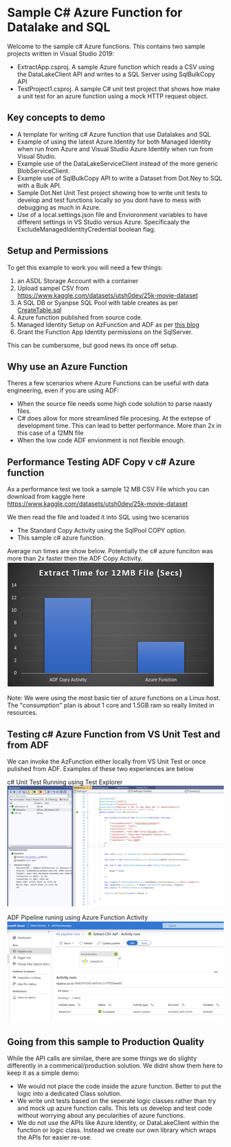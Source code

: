 # Sample C# Azure Function for Datalake and SQL
Welcome to the sample c# Azure functions. This contains two sample projects written in Visual Studio 2019:
- ExtractApp.csproj. A sample Azure function which reads a CSV using the DataLakeClient API and writes to a SQL Server using SqlBulkCopy API
- TestProject1.csproj. A sample C# unit test project that shows how make a unit test for an azure function using a mock HTTP request object.

## Key concepts to demo
- A template for writing c# Azure function that use Datalakes and SQL
- Example of using the latest Azure.Identity for both Managed Identity when run from Azure and Visual Studio Azure Identity when run from Visual Studio.
- Example use of the DataLakeServiceClient instead of the more generic BlobServiceClient.
- Example use of SqlBulkCopy API to write a Dataset from Dot.Ney to SQL with a Bulk API.
- Sample Dot.Net Unit Test project showing how to write unit tests to develop and test functions locally so you dont have to mess with debugging as much in Azure.
- Use of a local.settings.json file and Envioronment variables to have different settings in VS Studio versus Azure. Specificaaly the ExcludeManagedIdentityCredential boolean flag.

## Setup and Permissions
To get this example to work you will need a few things:
1. an ASDL Storage Account with a container
2. Upload sampel CSV from https://www.kaggle.com/datasets/utsh0dey/25k-movie-dataset
3. A SQL DB or Syanpse SQL Pool with table creates as per [CreateTable.sql](Minimal/C#/CreateTable.sql)
4. Azure function published from source code.
5. Managed Identity Setup on AzFunction and ADF as per [this blog](https://prodata.ie/2022/06/16/enabling-managed-identity-authentication-on-azure-functions-in-data-factory/)
6. Grant the Function App Identity permissions on the SqlServer.

This can be cumbersome, but good news its once off setup.

## Why use an Azure Function 
Theres a few scenarios where Azure Functions can be useful with data engineering, even if you are using ADF:
- When the source file needs some high code solution to parse naasty files.
- C# does allow for more streamlined file procesing. At the extepse of development time. This can lead to better performance. More than 2x in this case of a 12MN file
- When the low code ADF envionment is not flexible enough.

## Performance Testing ADF Copy v c# Azure function

As a performance test we took a sample 12 MB CSV File which you can download from kaggle here
https://www.kaggle.com/datasets/utsh0dey/25k-movie-dataset

We then read the file and loaded it into SQL using two scenarios
- The Standard Copy Activity using the SqlPool COPY option.
- This sample c# azure function.

Average run times are show below. Potentially the c# azure funciton was more than 2x faster then the ADF Copy Activity.
![Performance Comparison](Performance.PNG)

Note: We were using the most basic tier of azure functions on a Linux host. The "consumption" plan is about 1 core and 1.5GB ram so really limited in resources.

## Testing c# Azure Function from VS Unit Test and from ADF
We can invoke the AzFunction either locally from VS Unit Test or once pulished from ADF. Examples of these two experiences are below

c# Unit Test Running using Test Explorer
![C# Unit Test ](UnitTest.PNG)

ADF Pipeline runing using Azure Function Activity
![ADF Unit Test ](ADF.PNG)

## Going from this sample to Production Quality
While the API calls are similae, there are some things we do slighty differently in a commerical/production solution. We didnt show them here to keep it as a simple demo:
- We would not place the code inside the azure function. Better to put the logic into a dedicated Class solution.  
- We write unit tests based on the seperate logic classes rather than try and mock up azure function calls. This lets us develop and test code without worrying about any pecularities of azure functions.
- We do not use the APIs like Azure.Identity, or DataLakeClient within the function or logic class. Instead we create our own library which wraps the APIs for easier re-use.



[def]: .\Performance.PNG